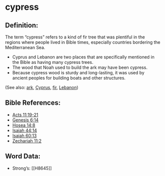 # cypress

## Definition:

The term “cypress” refers to a kind of fir tree that was plentiful in the regions where people lived in Bible times, especially countries bordering the Mediterranean Sea.

* Cyprus and Lebanon are two places that are specifically mentioned in the Bible as having many cypress trees.
* The wood that Noah used to build the ark may have been cypress.
* Because cypress wood is sturdy and long-lasting, it was used by ancient peoples for building boats and other structures.

(See also: [ark](../kt/ark.md), [Cyprus](../names/cyprus.md), [fir](../other/fir.md), [Lebanon](../names/lebanon.md))

## Bible References:

* [Acts 11:19-21](rc://en/tn/help/act/11/19)
* [Genesis 6:14](rc://en/tn/help/gen/06/14)
* [Hosea 14:8](rc://en/tn/help/hos/14/08)
* [Isaiah 44:14](rc://en/tn/help/isa/44/14)
* [Isaiah 60:13](rc://en/tn/help/isa/60/13)
* [Zechariah 11:2](rc://en/tn/help/zec/11/02)

## Word Data:

* Strong’s: [[H8645]]
